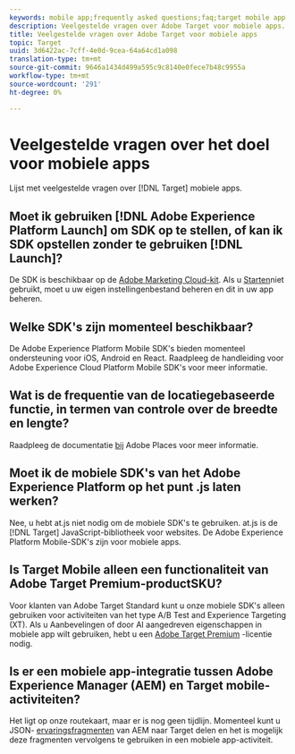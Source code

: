 ```yaml
---
keywords: mobile app;frequently asked questions;faq;target mobile app
description: Veelgestelde vragen over Adobe Target voor mobiele apps.
title: Veelgestelde vragen over Adobe Target voor mobiele apps
topic: Target
uuid: 3d6422ac-7cff-4e0d-9cea-64a64cd1a098
translation-type: tm+mt
source-git-commit: 9646a1434d499a595c9c8140e0fece7b48c9955a
workflow-type: tm+mt
source-wordcount: '291'
ht-degree: 0%

---
```



# Veelgestelde vragen over het doel voor mobiele apps

Lijst met veelgestelde vragen over [!DNL Target] mobiele apps.

## Moet ik gebruiken [!DNL Adobe Experience Platform Launch] om SDK op te stellen, of kan ik SDK opstellen zonder te gebruiken [!DNL Launch]?

De SDK is beschikbaar op de [Adobe Marketing Cloud-kit](https://github.com/Adobe-Marketing-Cloud/acp-sdks/). Als u [Starten](https://docs.adobe.com/content/help/en/launch/using/overview.html)niet gebruikt, moet u uw eigen instellingenbestand beheren en dit in uw app beheren.

## Welke SDK&#39;s zijn momenteel beschikbaar?

De Adobe Experience Platform Mobile SDK&#39;s bieden momenteel ondersteuning voor iOS, Android en React. Raadpleeg de handleiding [](https://aep-sdks.gitbook.io/docs/)voor Adobe Experience Cloud Platform Mobile SDK&#39;s voor meer informatie.

## Wat is de frequentie van de locatiegebaseerde functie, in termen van controle over de breedte en lengte?

Raadpleeg de documentatie [bij](https://placesdocs.com/places-services-by-adobe-documentation/) Adobe Places voor meer informatie.

## Moet ik de mobiele SDK&#39;s van het Adobe Experience Platform op het punt .js laten werken?

Nee, u hebt at.js niet nodig om de mobiele SDK&#39;s te gebruiken. at.js is de [!DNL Target] JavaScript-bibliotheek voor websites. De Adobe Experience Platform Mobile-SDK&#39;s zijn voor mobiele apps.

## Is Target Mobile alleen een functionaliteit van Adobe Target Premium-productSKU?

Voor klanten van Adobe Target Standard kunt u onze mobiele SDK&#39;s alleen gebruiken voor activiteiten van het type A/B Test and Experience Targeting (XT). Als u Aanbevelingen of door AI aangedreven eigenschappen in mobiele app wilt gebruiken, hebt u een [Adobe Target Premium](/help/c-intro/intro.md#premium) -licentie nodig.

## Is er een mobiele app-integratie tussen Adobe Experience Manager (AEM) en Target mobile-activiteiten?

Het ligt op onze routekaart, maar er is nog geen tijdlijn. Momenteel kunt u JSON- [ervaringsfragmenten](/help/c-experiences/c-manage-content/aem-experience-fragments.md) van AEM naar Target delen en het is mogelijk deze fragmenten vervolgens te gebruiken in een mobiele app-activiteit.
